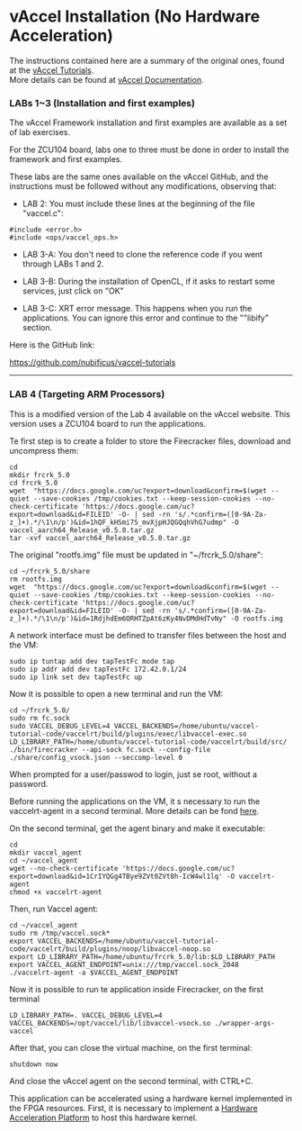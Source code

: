 # **vAccel Installation (No Hardware Acceleration)** 



The instructions contained here are a summary of the original ones, found at the [vAccel Tutorials](https://github.com/nubificus/vaccel-tutorials).  
More details can be found at [vAccel Documentation](https://docs.vaccel.org/).



### LABs 1~3 (Installation and first examples)


The vAccel Framework installation and first examples are available as a set of lab exercises.

For the ZCU104 board, labs one to three must be done in order to install the framework and first examples.


These labs are the same ones available on the vAccel GitHub, and the instructions must be followed without any modifications, observing that:
* LAB 2: You must include these lines at the beginning of the file "vaccel.c":

```
#include <error.h>
#include <ops/vaccel_ops.h>
```

* LAB 3-A: You don't need to clone the reference code if you went through LABs 1 and 2.

* LAB 3-B: During the installation of OpenCL, if it asks to restart some services, just click on "OK"

* LAB 3-C: XRT error message. This happens when you run the applications. You can ignore this error and continue to the ""libify" section.

Here is the GitHub link:

https://github.com/nubificus/vaccel-tutorials  

  
---  
### LAB 4 (Targeting ARM Processors)

This is a modified version of the Lab 4 available on the vAccel website. This version uses a ZCU104 board to run the applications. 


Te first step is to create a folder to store the Firecracker files, download and uncompress them:  
```
cd
mkdir frcrk_5.0 
cd frcrk_5.0 
wget  "https://docs.google.com/uc?export=download&confirm=$(wget --quiet --save-cookies /tmp/cookies.txt --keep-session-cookies --no-check-certificate 'https://docs.google.com/uc?export=download&id=FILEID' -O- | sed -rn 's/.*confirm=([0-9A-Za-z_]+).*/\1\n/p')&id=1hQF_kHSmi7S_mvXjpHJQGQqhVhG7udmp" -O vaccel_aarch64_Release_v0.5.0.tar.gz
tar -xvf vaccel_aarch64_Release_v0.5.0.tar.gz
```
 
 
The original "rootfs.img" file must be updated in "~/frcrk_5.0/share":
```
cd ~/frcrk_5.0/share 
rm rootfs.img
wget  "https://docs.google.com/uc?export=download&confirm=$(wget --quiet --save-cookies /tmp/cookies.txt --keep-session-cookies --no-check-certificate 'https://docs.google.com/uc?export=download&id=FILEID' -O- | sed -rn 's/.*confirm=([0-9A-Za-z_]+).*/\1\n/p')&id=1RdjhdEm6ORHTZpAt6zKy4NvDMdHdTvNy" -O rootfs.img
```


A network interface must be defined to transfer files between the host and the VM:
```
sudo ip tuntap add dev tapTestFc mode tap 
sudo ip addr add dev tapTestFc 172.42.0.1/24 
sudo ip link set dev tapTestFc up
```
 
 
Now it is possible to open a new terminal and run the VM:
```
cd ~/frcrk_5.0/
sudo rm fc.sock 
sudo VACCEL_DEBUG_LEVEL=4 VACCEL_BACKENDS=/home/ubuntu/vaccel-tutorial-code/vaccelrt/build/plugins/exec/libvaccel-exec.so LD_LIBRARY_PATH=/home/ubuntu/vaccel-tutorial-code/vaccelrt/build/src/ ./bin/firecracker --api-sock fc.sock --config-file ./share/config_vsock.json --seccomp-level 0
```

When prompted for a user/passwod to login, just se root, without a password. 


Before running the applications on the VM, it s necessary to run the vaccelrt-agent in a second terminal. More details can be fond [here](https://docs.vaccel.org/vm-example/#running-the-vaccelrt-agent).

On the second terminal, get the agent binary and make it executable: 
```
cd
mkdir vaccel_agent
cd ~/vaccel_agent
wget --no-check-certificate 'https://docs.google.com/uc?export=download&id=1CrIYQGg4TBye9ZVt0ZVt8h-IcW4wl1lq' -O vaccelrt-agent
chmod +x vaccelrt-agent
```


Then, run Vaccel agent:
```
cd ~/vaccel_agent
sudo rm /tmp/vaccel.sock*
export VACCEL_BACKENDS=/home/ubuntu/vaccel-tutorial-code/vaccelrt/build/plugins/noop/libvaccel-noop.so
export LD_LIBRARY_PATH=/home/ubuntu/frcrk_5.0/lib:$LD_LIBRARY_PATH
export VACCEL_AGENT_ENDPOINT=unix:///tmp/vaccel.sock_2048
./vaccelrt-agent -a $VACCEL_AGENT_ENDPOINT
```

Now it is possible to run te application inside Firecracker, on the first terminal
```
LD_LIBRARY_PATH=. VACCEL_DEBUG_LEVEL=4 VACCEL_BACKENDS=/opt/vaccel/lib/libvaccel-vsock.so ./wrapper-args-vaccel
```

After that, you can close the virtual machine, on the first terminal:
```
shutdown now
```

And close the vAccel agent on the second terminal, with CTRL+C.


This application can be accelerated using a hardware kernel implemented in the FPGA resources. First, it is necessary to implement a [Hardware Acceleration Platform](https://github.com/ELHorta/HW-Accel-APP-VM/blob/main/zcu104_hw_platform) to host this hardware kernel. 
 

